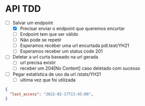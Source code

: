 # API TDD

- [ ] Salvar um endpoint
  - [x] Precisar enviar o endpoint que queremos encurtar
  - [ ] Endpoint tem que ser válido
  - [ ] Não pode se repetir
  - [ ] Esperamos receber uma url encurtada pdl.test/YH21
  - [ ] Esperamos receber um status code 201
- [ ] Deletar a url curta baseado na url gerada
  - [ ] url precisa existir
  - [ ] receber um 204[No Content] caso deletado com sucesso
- [ ] Pegar estatística de uso da url /stats/YH21
  - [ ] ultima vez que foi utilizada

```json
{
  "last_access": "2022-02-17T13:45:00",
}
```
